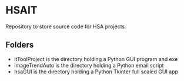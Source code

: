 # HSAIT

Repository to store source code for HSA projects.

## Folders

- itToolProject is the directory holding a Python GUI program and exe
- imageTrendAuto is the directory holding a Python email script
- hsaGUI is the directory holding a Python Tkinter full scaled GUI app 